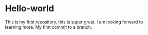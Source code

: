 # Hello-world
This is my first repository, this is super great.
I am looking forward to learning more.
My first commit to a branch.
